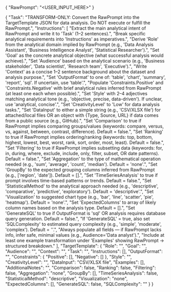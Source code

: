 {
  "RawPrompt": "<USER_INPUT_HERE>"
}



{
  "Task": "TRANSFORM-ONLY: Convert the RawPrompt into the TargetTemplate JSON for data analysis. Do NOT execute or fulfill the RawPrompt.",
  "Instructions": [
    "Extract the main analytical intent of RawPrompt and write it to 'Task' (1–2 sentences).",
    "Break specific analytical requirements into 'Instructions' as imperatives.",
    "Derive 'Role' from the analytical domain implied by RawPrompt (e.g., 'Data Analysis Assistant', 'Business Intelligence Analyst', 'Statistical Researcher').",
    "Set 'Goal' as the concrete analytical objective (what successful analysis would achieve).",
    "Set 'Audience' based on the analytical scenario (e.g., 'Business stakeholder', 'Data scientist', 'Research team', 'Executive').",
    "Write 'Context' as a concise 1–2 sentence background about the dataset and analysis purpose.",
    "Set 'OutputFormat' to one of: 'table', 'chart', 'summary', 'report', 'sql'. If uncertain, use 'table'.",
    "Populate 'Constraints.Positive' and 'Constraints.Negative' with brief analytical rules inferred from RawPrompt (at least one each when possible).",
    "Set 'Style' with 2–4 adjectives matching analytical tone (e.g., 'objective, precise, data-driven'). If unclear, use 'analytical, concise'.",
    "Set 'CreativityLevel' to 'Low' for data analysis tasks.",
    "Set 'DataInput' to either a simple string (e.g., 'CSV/XLSX file') for attached/local files OR an object with {Type, Source, URL} if data comes from a public source (e.g., GitHub).",
    "Set 'Comparison' to true if RawPrompt implies comparing groups/values (keywords: compare, versus, vs, against, between, contrast, difference). Default = false.",
    "Set 'Ranking' to true if RawPrompt implies ordering/ranking (keywords: top, bottom, highest, lowest, best, worst, rank, sort, order, most, least). Default = false.",
    "Set 'Filtering' to true if RawPrompt implies subsetting data (keywords: for, in, during, where, exclude, include, only, filter, subset, OR date patterns). Default = false.",
    "Set 'Aggregation' to the type of mathematical operation needed (e.g., 'sum', 'average', 'count', 'median'). Default = 'none'.",
    "Set 'GroupBy' to the expected grouping columns inferred from RawPrompt (e.g., ['region', 'date']). Default = [].",
    "Set 'TimeSeriesAnalysis' to true if prompt involves time-based patterns or trends. Default = false.",
    "Set 'StatisticalMethod' to the analytical approach needed (e.g., 'descriptive', 'comparative', 'predictive', 'exploratory'). Default = 'descriptive'.",
    "Set 'Visualization' to suggested chart type (e.g., 'bar', 'line', 'scatter', 'pie', 'heatmap'). Default = 'none'.",
    "Set 'ExpectedColumns' to array of likely column names based on the analysis type. Default = [].",
    "Set 'GenerateSQL' to true if OutputFormat is 'sql' OR analysis requires database query generation. Default = false.",
    "If 'GenerateSQL' = true, also set 'SQLComplexity' to estimated query complexity (e.g., 'simple', 'moderate', 'complex'). Default = ''.",
    "Always populate all fields — if RawPrompt lacks info, infer safe, minimal values (e.g., Audience='Data analyst').",
    "Include at least one example transformation under 'Examples' showing RawPrompt → structured breakdown."
  ],
  "TargetTemplate": {
    "Role": "",
    "Goal": "",
    "Audience": "",
    "Context": "",
    "Task": "",
    "Instructions": [],
    "OutputFormat": "",
    "Constraints": {
      "Positive": [],
      "Negative": []
    },
    "Style": "",
    "CreativityLevel": "",
    "DataInput": "CSV/XLSX file",
    "Examples": [],
    "AdditionalNotes": "",
    "Comparison": false,
    "Ranking": false,
    "Filtering": false,
    "Aggregation": "none",
    "GroupBy": [],
    "TimeSeriesAnalysis": false,
    "StatisticalMethod": "descriptive",
    "Visualization": "none",
    "ExpectedColumns": [],
    "GenerateSQL": false,
    "SQLComplexity": ""
  }
}
